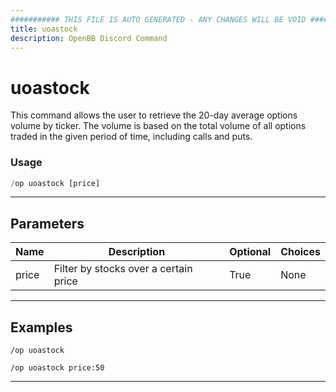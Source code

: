 ```yaml
---
########### THIS FILE IS AUTO GENERATED - ANY CHANGES WILL BE VOID ###########
title: uoastock
description: OpenBB Discord Command
---
```


# uoastock

This command allows the user to retrieve the 20-day average options volume by ticker. The volume is based on the total volume of all options traded in the given period of time, including calls and puts.

### Usage

```python wordwrap
/op uoastock [price]
```

---

## Parameters

| Name | Description | Optional | Choices |
| ---- | ----------- | -------- | ------- |
| price | Filter by stocks over a certain price | True | None |


---

## Examples

```
/op uoastock
```

```
/op uoastock price:50
```

---
